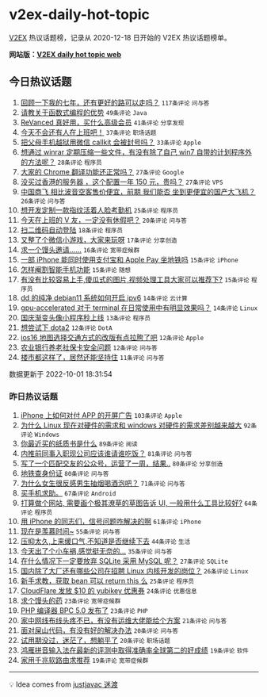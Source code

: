 # v2ex-daily-hot-topic

[V2EX](https://www.v2ex.com/) 热议话题榜，记录从 2020-12-18 日开始的 V2EX 热议话题榜单。

**网站版：[V2EX daily hot topic web](https://boojack.github.io/v2ex-daily-hot-topic-web/)**

## 今日热议话题

<!-- TODAY BEGIN -->

1. [回顾一下我的七年，还有更好的路可以走吗？](https://www.v2ex.com/t/884228) `117条评论` `问与答`
1. [请教关于函数式编程的优势](https://www.v2ex.com/t/884185) `49条评论` `Java`
1. [ReVanced 真好用，买什么高级会员](https://www.v2ex.com/t/884175) `41条评论` `分享发现`
1. [今天不会还有人在上班吧！](https://www.v2ex.com/t/884171) `37条评论` `职场话题`
1. [把父母手机越狱用微信 callkit 会被封号吗？](https://www.v2ex.com/t/884262) `33条评论` `Apple`
1. [想通过 winrar 定期压缩一些文件，有没有除了自己 win7 自带的计划程序外的方法呢？](https://www.v2ex.com/t/884166) `28条评论` `程序员`
1. [大家的 Chrome 翻译功能还正常吗？](https://www.v2ex.com/t/884186) `27条评论` `Google`
1. [没买过香港的服务器 ，这个配置一年 150 元，贵吗？](https://www.v2ex.com/t/884221) `27条评论` `VPS`
1. [中国商飞 相比波音空客售价便宜，前期 我们能否 坐到更便宜的国产大飞机？](https://www.v2ex.com/t/884224) `26条评论` `问与答`
1. [想开发定制一款指纹活着人脸考勤机](https://www.v2ex.com/t/884182) `25条评论` `程序员`
1. [今天在上班的 V 友，一定没有休假吧？](https://www.v2ex.com/t/884163) `20条评论` `问与答`
1. [扫二维码自动登陆](https://www.v2ex.com/t/884231) `18条评论` `程序员`
1. [又整了个微信小游戏，大家来玩呀](https://www.v2ex.com/t/884273) `17条评论` `分享创造`
1. [求一个馒头邀请……](https://www.v2ex.com/t/884258) `16条评论` `宽带症候群`
1. [一部 iPhone 能同时使用支付宝和 Apple Pay 坐地铁吗](https://www.v2ex.com/t/884210) `15条评论` `iPhone`
1. [怎样阉割智能手机功能](https://www.v2ex.com/t/884189) `15条评论` `随想`
1. [有没有比较容易上手,傻瓜式的图片,视频处理工具大家可以推荐下?](https://www.v2ex.com/t/884160) `15条评论` `程序员`
1. [dd 的纯净 debian11 系统如何开启 ipv6](https://www.v2ex.com/t/884267) `14条评论` `云计算`
1. [gpu-accelerated 对于 terminal 在日常使用中有明显效果吗？](https://www.v2ex.com/t/884229) `14条评论` `Linux`
1. [国庆渐变头像小程序秒上线](https://www.v2ex.com/t/884193) `13条评论` `程序员`
1. [想尝试下 dota2](https://www.v2ex.com/t/884230) `12条评论` `DotA`
1. [ios16 地图选择交通方式的改版有点拉胯了吧](https://www.v2ex.com/t/884194) `12条评论` `Apple`
1. [农业银行养老社保卡安全问题](https://www.v2ex.com/t/884161) `12条评论` `问与答`
1. [楼市都这样了，居然还能坚持住](https://www.v2ex.com/t/884295) `11条评论` `问与答`

数据更新于 2022-10-01 18:31:54

<!-- TODAY END -->

### 昨日热议话题

<!-- YESTERDAY BEGIN -->

1. [iPhone 上如何对付 APP 的开屏广告](https://www.v2ex.com/t/883972) `103条评论` `Apple`
1. [为什么 Linux 现在对硬件的需求和 windows 对硬件的需求差别越来越大](https://www.v2ex.com/t/884049) `92条评论` `Windows`
1. [你最近买的纸质书是什么](https://www.v2ex.com/t/884039) `89条评论` `阅读`
1. [内推前同事入职现公司应该谁请谁吃饭？](https://www.v2ex.com/t/883977) `81条评论` `问与答`
1. [写了一个匹配交友的公众号，运营了一周，结果..](https://www.v2ex.com/t/884029) `80条评论` `分享创造`
1. [地铁查身份证](https://www.v2ex.com/t/883966) `80条评论` `问与答`
1. [为什么女生很反感男生抽烟喝酒泡吧？](https://www.v2ex.com/t/884066) `71条评论` `问与答`
1. [买手机求助。](https://www.v2ex.com/t/883957) `67条评论` `Android`
1. [打算做个网站, 需要画个极其潦草的草图告诉 UI, 一般用什么工具比较好?](https://www.v2ex.com/t/883946) `64条评论` `程序员`
1. [用 iPhone 的同志们，信号问题咋解决的啊](https://www.v2ex.com/t/883961) `61条评论` `iPhone`
1. [现在是羡慕时间~](https://www.v2ex.com/t/884016) `55条评论` `问与答`
1. [压抑太久,上来缓口气,不知道是否继续下去](https://www.v2ex.com/t/884090) `44条评论` `生活`
1. [今天出了个小车祸,感觉挺无奈的...](https://www.v2ex.com/t/884077) `35条评论` `问与答`
1. [在什么情况下一定要放弃 SQLite 采用 MySQL 呢？](https://www.v2ex.com/t/884005) `27条评论` `SQLite`
1. [国内除了大厂还有哪些公司在招聘 Linux 内核开发的岗位？](https://www.v2ex.com/t/884025) `26条评论` `Linux`
1. [新手求教，获取 bean 可以 return this 么](https://www.v2ex.com/t/883960) `25条评论` `程序员`
1. [CloudFlare 发放 $10 的 yubikey 优惠券](https://www.v2ex.com/t/884118) `24条评论` `优惠信息`
1. [求个馒头的药](https://www.v2ex.com/t/883968) `23条评论` `宽带症候群`
1. [PHP 编译器 BPC 5.0 发布了](https://www.v2ex.com/t/883959) `23条评论` `PHP`
1. [家中网线布线头疼不已，有没有运维大佬能给个方案](https://www.v2ex.com/t/884033) `21条评论` `问与答`
1. [面对屎山代码，有没有好的解决办法](https://www.v2ex.com/t/884071) `20条评论` `问与答`
1. [试用期没过，迷茫了，想躺平了](https://www.v2ex.com/t/884040) `20条评论` `职场话题`
1. [鸿雁拼音输入法在最新的评测中取得准确率全球第二的好成绩](https://www.v2ex.com/t/884145) `19条评论` `软件`
1. [家用千兆软路由求推荐](https://www.v2ex.com/t/884107) `19条评论` `宽带症候群`

<!-- YESTERDAY END -->

---

💡 Idea comes from [justjavac 迷渡](https://github.com/justjavac/)
